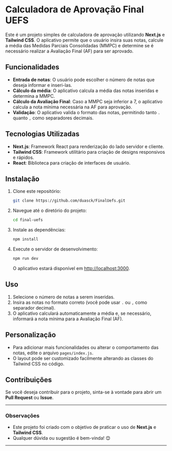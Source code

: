 # Calculadora de Aprovação Final UEFS

Este é um projeto simples de calculadora de aprovação utilizando **Next.js** e **Tailwind CSS**. O aplicativo permite que o usuário insira suas notas, calcule a média das Medidas Parciais Consolidadas (MMPC) e determine se é necessário realizar a Avaliação Final (AF) para ser aprovado.

## Funcionalidades

- **Entrada de notas**: O usuário pode escolher o número de notas que deseja informar e inseri-las.
- **Cálculo da média**: O aplicativo calcula a média das notas inseridas e determina a MMPC.
- **Cálculo da Avaliação Final**: Caso a MMPC seja inferior a 7, o aplicativo calcula a nota mínima necessária na AF para aprovação.
- **Validação**: O aplicativo valida o formato das notas, permitindo tanto `.` quanto `,` como separadores decimais.

## Tecnologias Utilizadas

- **Next.js**: Framework React para renderização do lado servidor e cliente.
- **Tailwind CSS**: Framework utilitário para criação de designs responsivos e rápidos.
- **React**: Biblioteca para criação de interfaces de usuário.

## Instalação

1. Clone este repositório:
   ```bash
   git clone https://github.com/duasck/FinalUefs.git
   ```

2. Navegue até o diretório do projeto:
   ```bash
   cd final-uefs
   ```

3. Instale as dependências:
   ```bash
   npm install
   ```

4. Execute o servidor de desenvolvimento:
   ```bash
   npm run dev
   ```

   O aplicativo estará disponível em [http://localhost:3000](http://localhost:3000).

## Uso

1. Selecione o número de notas a serem inseridas.
2. Insira as notas no formato correto (você pode usar `.` ou `,` como separador decimal).
3. O aplicativo calculará automaticamente a média e, se necessário, informará a nota mínima para a Avaliação Final (AF).


## Personalização

- Para adicionar mais funcionalidades ou alterar o comportamento das notas, edite o arquivo `pages/index.js`.
- O layout pode ser customizado facilmente alterando as classes do Tailwind CSS no código.

## Contribuições

Se você deseja contribuir para o projeto, sinta-se à vontade para abrir um **Pull Request** ou **Issue**.

---

### Observações

- Este projeto foi criado com o objetivo de praticar o uso de **Next.js** e **Tailwind CSS**.
- Qualquer dúvida ou sugestão é bem-vinda! 😊

---
